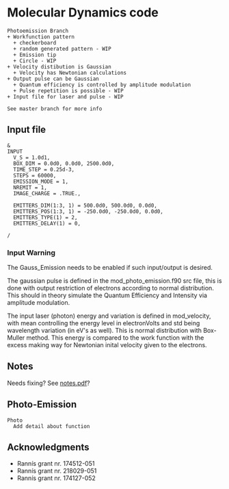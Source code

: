 # Molecular Dynamics code
    
    Photoemission Branch
    + Workfunction pattern
      + checkerboard
      + random generated pattern - WIP
      + Emission tip
      + Circle - WIP
    + Velocity distibution is Gaussian
      + Velocity has Newtonian calculations
    + Output pulse can be Gaussian
      + Quantum efficiency is controlled by amplitude modulation
      + Pulse repetition is possible - WIP
    + Input file for laser and pulse - WIP
    
    See master branch for more info


## Input file
```
&
INPUT
  V_S = 1.0d1,
  BOX_DIM = 0.0d0, 0.0d0, 2500.0d0,
  TIME_STEP = 0.25d-3,
  STEPS = 60000,
  EMISSION_MODE = 1,
  NREMIT = 1,
  IMAGE_CHARGE = .TRUE.,

  EMITTERS_DIM(1:3, 1) = 500.0d0, 500.0d0, 0.0d0,
  EMITTERS_POS(1:3, 1) = -250.0d0, -250.0d0, 0.0d0,
  EMITTERS_TYPE(1) = 2,
  EMITTERS_DELAY(1) = 0,

/
```
### Input Warning
  The Gauss_Emission needs to be enabled if such input/output is desired.
  
  The gaussian pulse is defined in the mod_photo_emission.f90 src file, this is done with output restriction of electrons according to normal distribution. This should in theory simulate the Quantum Efficiency and Intensity via amplitude modulation.

  The input laser (photon) energy and variation is defined in mod_velocity, with mean controlling the energy level in electronVolts and std being wavelength variation (in eV's as well). 
  This is normal distribution with Box-Muller method.
  This energy is compared to the work function with the excess making way for Newtonian inital velocity given to the electrons.


## Notes
  Needs fixing?
  See [notes.pdf](doc/notes.pdf)?

## Photo-Emission
    Photo
      Add detail about function

## Acknowledgments

* Rannís grant nr. 174512-051
* Rannís grant nr. 218029-051
* Rannís grant nr. 174127-052
